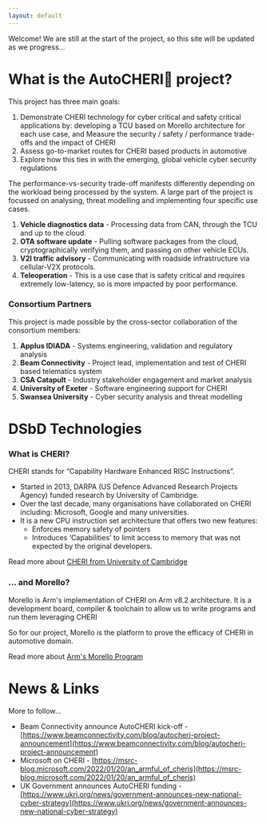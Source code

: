 ```yaml
---
layout: default
---
```


Welcome! We are still at the start of the project, so this site will be updated as we progress... 


# What is the AutoCHERI🍒 project?

This project has three main goals:

1. Demonstrate CHERI technology for cyber critical and safety critical applications by: 
     developing a TCU based on Morello architecture for each use case, and
     Measure the security / safety / performance trade-offs and the impact of CHERI
1. Assess go-to-market routes for CHERI based products in automotive
1. Explore how this ties in with the emerging, global vehicle cyber security regulations

The performance-vs-security trade-off manifests differently depending on the workload being processed by the system. A large part of the project is focussed on analysing, threat modelling and implementing four specific use cases. 

1. **Vehicle diagnostics data** - Processing data from CAN, through the TCU and up to the cloud.
1. **OTA software update** - Pulling software packages from the cloud, cryptographically verifying them, and passing on other vehicle ECUs.
1. **V2I traffic advisory** - Communicating with roadside infrastructure via cellular-V2X protocols.
1. **Teleoperation** - This is a use case that is safety critical and requires extremely low-latency, so is more impacted by poor performance.


### Consortium Partners

This project is made possible by the cross-sector collaboration of the consortium members:

1. **Applus IDIADA** - Systems engineering, validation and regulatory analysis
1. **Beam Connectivity** - Project lead, implementation and test of CHERI based telematics system
1. **CSA Catapult** - Industry stakeholder engagement and market analysis
1. **University of Exeter** - Software engineering support for CHERI
1. **Swansea University** - Cyber security analysis and threat modelling


# DSbD Technologies 

### What is CHERI?

CHERI stands for “Capability Hardware Enhanced RISC Instructions”. 

* Started in 2013, DARPA (US Defence Advanced Research Projects Agency) funded research by University of Cambridge.
* Over the last decade, many organisations have collaborated on CHERI including: Microsoft, Google and many universities.
* It is a new CPU instruction set architecture that offers two new features:
    * Enforces memory safety of pointers
    * Introduces ‘Capabilities’ to limit access to memory that was not expected by the original developers.

Read more about [CHERI from University of Cambridge](https://www.cl.cam.ac.uk/research/security/ctsrd/cheri)

### ... and Morello?

Morello is Arm's implementation of CHERI on Arm v8.2 architecture.
It is a development board, compiler & toolchain to allow us to write programs and run them leveraging CHERI

So for our project, Morello is the platform to prove the efficacy of CHERI in automotive domain.

Read more about [Arm's Morello Program](https://www.arm.com/architecture/cpu/morello    )


# News & Links

More to follow... 

* Beam Connectivity announce AutoCHERI kick-off - [https://www.beamconnectivity.com/blog/autocheri-project-announcement](https://www.beamconnectivity.com/blog/autocheri-project-announcement)
* Microsoft on CHERI - [https://msrc-blog.microsoft.com/2022/01/20/an_armful_of_cheris](https://msrc-blog.microsoft.com/2022/01/20/an_armful_of_cheris)
* UK Government announces AutoCHERI funding - [https://www.ukri.org/news/government-announces-new-national-cyber-strategy](https://www.ukri.org/news/government-announces-new-national-cyber-strategy)
